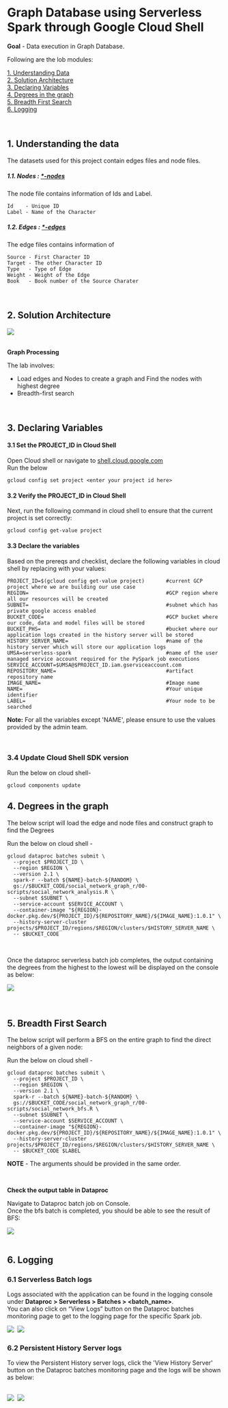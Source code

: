# Graph Database using Serverless Spark through Google Cloud Shell

**Goal** - Data execution in Graph Database.

Following are the lob modules:

[1. Understanding Data](05a_social_network_graph_gcloud_execution.md#1-understanding-the-data)<br>
[2. Solution Architecture](05a_social_network_graph_gcloud_execution.md#2-solution-architecture)<br>
[3. Declaring Variables](05a_social_network_graph_gcloud_execution.md#3-declaring-variables)<br>
[4. Degrees in the graph](05a_social_network_graph_gcloud_execution.md#4-degrees-in-the-graph)<br>
[5. Breadth First Search](05a_social_network_graph_gcloud_execution.md#5-breadth-first-search)<br>
[6. Logging](05a_social_network_graph_gcloud_execution.md#6-logging)<br>

<br>

## 1. Understanding the data

The datasets used for this project contain edges files and node files.

##### 1.1. Nodes : [*-nodes](01-datasets/nodes/) <br>
The node file contains information of Ids and Label.

    Id    - Unique ID
    Label - Name of the Character


##### 1.2. Edges : [*-edges](01-datasets/edges/) <br>
The edge files contains information of

    Source - First Character ID
    Target - The other Character ID
    Type   - Type of Edge
    Weight - Weight of the Edge
    Book   - Book number of the Source Charater


<br>


## 2. Solution Architecture

<kbd>
<img src=images/architecture_diagram.png />
</kbd>

<br>
<br>

**Graph Processing**

The lab involves:
 - Load edges and Nodes to create a graph and Find the nodes with highest degree
 - Breadth-first search

<br>

## 3. Declaring Variables

#### 3.1 Set the PROJECT_ID in Cloud Shell

Open Cloud shell or navigate to [shell.cloud.google.com](https://shell.cloud.google.com)<br>
Run the below
```
gcloud config set project <enter your project id here>

```

#### 3.2 Verify the PROJECT_ID in Cloud Shell

Next, run the following command in cloud shell to ensure that the current project is set correctly:

```
gcloud config get-value project
```

#### 3.3 Declare the variables

Based on the prereqs and checklist, declare the following variables in cloud shell by replacing with your values:


```
PROJECT_ID=$(gcloud config get-value project)       #current GCP project where we are building our use case
REGION=                                             #GCP region where all our resources will be created
SUBNET=                                             #subnet which has private google access enabled
BUCKET_CODE=                                        #GCP bucket where our code, data and model files will be stored
BUCKET_PHS=                                         #bucket where our application logs created in the history server will be stored
HISTORY_SERVER_NAME=                                #name of the history server which will store our application logs
UMSA=serverless-spark                               #name of the user managed service account required for the PySpark job executions
SERVICE_ACCOUNT=$UMSA@$PROJECT_ID.iam.gserviceaccount.com
REPOSITORY_NAME=                                    #artifact repository name
IMAGE_NAME=                                         #Image name
NAME=                                               #Your unique identifier
LABEL=                                              #Your node to be searched
```

**Note:** For all the variables except 'NAME', please ensure to use the values provided by the admin team.

<br>

### 3.4 Update Cloud Shell SDK version
Run the below on cloud shell-

```
gcloud components update
```

## 4. Degrees in the graph

The below script will load the edge and node files and construct graph to find the Degrees

Run the below on cloud shell -
```
gcloud dataproc batches submit \
  --project $PROJECT_ID \
  --region $REGION \
  --version 2.1 \
  spark-r --batch ${NAME}-batch-${RANDOM} \
  gs://$BUCKET_CODE/social_network_graph_r/00-scripts/social_network_analysis.R \
  --subnet $SUBNET \
  --service-account $SERVICE_ACCOUNT \
  --container-image "${REGION}-docker.pkg.dev/${PROJECT_ID}/${REPOSITORY_NAME}/${IMAGE_NAME}:1.0.1" \
  --history-server-cluster projects/$PROJECT_ID/regions/$REGION/clusters/$HISTORY_SERVER_NAME \
  -- $BUCKET_CODE
```
<br>

Once the dataproc serverless batch job completes, the output containing the degrees from the highest to the lowest will be displayed on the console as below:

<kbd>
<img src=/images/degreesR.png />
</kbd>

<br>

<br>

<br>


## 5. Breadth First Search

The below script will perform a BFS on the entire graph to find the direct neighbors of a given node:

Run the below on cloud shell -

```
gcloud dataproc batches submit \
  --project $PROJECT_ID \
  --region $REGION \
  --version 2.1 \
  spark-r --batch ${NAME}-batch-${RANDOM} \
  gs://$BUCKET_CODE/social_network_graph_r/00-scripts/social_network_bfs.R \
  --subnet $SUBNET \
  --service-account $SERVICE_ACCOUNT \
  --container-image "${REGION}-docker.pkg.dev/${PROJECT_ID}/${REPOSITORY_NAME}/${IMAGE_NAME}:1.0.1" \
  --history-server-cluster projects/$PROJECT_ID/regions/$REGION/clusters/$HISTORY_SERVER_NAME \
  -- $BUCKET_CODE $LABEL
```
**NOTE** - The arguments should be provided in the same order.

<br>

**Check the output table in Dataproc**

Navigate to Dataproc batch job on Console.<br>
Once the bfs batch is completed, you should be able to see the result of BFS:

<kbd>
<img src=/images/bfsRresult.png />
</kbd>

<br>

<br>



## 6. Logging

### 6.1 Serverless Batch logs

Logs associated with the application can be found in the logging console under
**Dataproc > Serverless > Batches > <batch_name>**.
<br> You can also click on “View Logs” button on the Dataproc batches monitoring page to get to the logging page for the specific Spark job.

<kbd>
<img src=/images/log1.png />
</kbd>

<kbd>
<img src=/images/log2.png />
</kbd>

<br>

### 6.2 Persistent History Server logs

To view the Persistent History server logs, click the 'View History Server' button on the Dataproc batches monitoring page and the logs will be shown as below:

<br>

<kbd>
<img src=/images/ps1.png />
</kbd>

<kbd>
<img src=/images/ps2.png />
</kbd>

<br>
